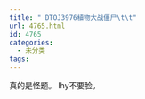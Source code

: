 ```yaml
---
title: " DTOJ3976植物大战僵尸\t\t"
url: 4765.html
id: 4765
categories:
  - 未分类
tags:
---
```


真的是怪题。 lhy不要脸。